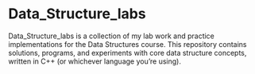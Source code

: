 # Data_Structure_labs
Data_Structure_labs is a collection of my lab work and practice implementations for the Data Structures course. This repository contains solutions, programs, and experiments with core data structure concepts, written in C++ (or whichever language you’re using).
